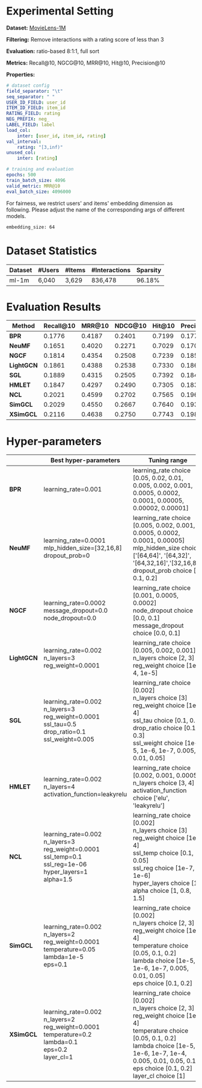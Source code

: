 # Experimental Setting

**Dataset:** [MovieLens-1M](https://grouplens.org/datasets/movielens/)

**Filtering:** Remove interactions with a rating score of less than 3

**Evaluation:** ratio-based 8:1:1, full sort

**Metrics:** Recall@10, NGCG@10, MRR@10, Hit@10, Precision@10

**Properties:**

```yaml
# dataset config
field_separator: "\t"
seq_separator: " "
USER_ID_FIELD: user_id
ITEM_ID_FIELD: item_id
RATING_FIELD: rating
NEG_PREFIX: neg_
LABEL_FIELD: label
load_col:
    inter: [user_id, item_id, rating]
val_interval:
    rating: "[3,inf)"
unused_col: 
    inter: [rating]

# training and evaluation
epochs: 500
train_batch_size: 4096
valid_metric: MRR@10
eval_batch_size: 4096000
```

For fairness, we restrict users' and items' embedding dimension as following. Please adjust the name of the corresponding args of different models.
```
embedding_size: 64
```

# Dataset Statistics

| Dataset    | #Users | #Items | #Interactions | Sparsity |
| ---------- | ------ | ------ | ------------- | -------- |
| ml-1m      | 6,040  | 3,629  | 836,478       | 96.18%   |

# Evaluation Results

| Method       | Recall@10 | MRR@10 | NDCG@10 | Hit@10 | Precision@10 |
| ------------ | --------- | ------ | ------- | ------ | ------------ |
| **BPR**      | 0.1776    | 0.4187 | 0.2401  | 0.7199 | 0.1779       |
| **NeuMF**    | 0.1651    | 0.4020 | 0.2271  | 0.7029 | 0.1700       |
| **NGCF**     | 0.1814    | 0.4354 | 0.2508  | 0.7239 | 0.1850       |
| **LightGCN** | 0.1861    | 0.4388 | 0.2538  | 0.7330 | 0.1863       |
| **SGL**      | 0.1889    | 0.4315 | 0.2505  | 0.7392 | 0.1843       |
| **HMLET**    | 0.1847    | 0.4297 | 0.2490  | 0.7305 | 0.1836       |
| **NCL**      | 0.2021    | 0.4599 | 0.2702  | 0.7565 | 0.1962       |
| **SimGCL**   | 0.2029    | 0.4550 | 0.2667  | 0.7640 | 0.1933       |
| **XSimGCL**  | 0.2116    | 0.4638 | 0.2750  | 0.7743 | 0.1987       |

# Hyper-parameters

|              | Best hyper-parameters                                        | Tuning range                                                 |
| ------------ | ------------------------------------------------------------ | ------------------------------------------------------------ |
| **BPR**      | learning_rate=0.001| learning_rate choice [0.05, 0.02, 0.01, 0.005, 0.002, 0.001, 0.0005, 0.0002, 0.0001, 0.00005, 0.00002, 0.00001] |
| **NeuMF**    | learning_rate=0.0001<br />mlp_hidden_size=[32,16,8]<br />dropout_prob=0 | learning_rate choice [0.005, 0.002, 0.001, 0.0005, 0.0002, 0.0001, 0.00005]<br/>mlp_hidden_size choice ['[64,64]', '[64,32]', '[64,32,16]','[32,16,8]']<br/>dropout_prob choice [0, 0.1, 0.2] |
| **NGCF**     | learning_rate=0.0002<br />message_dropout=0.0<br />node_dropout=0.0 | learning_rate choice [0.001, 0.0005, 0.0002]<br/>node_dropout choice [0.0, 0.1]<br/>message_dropout choice [0.0, 0.1] |
| **LightGCN** | learning_rate=0.002<br />n_layers=3<br />reg_weight=0.0001   | learning_rate choice [0.005, 0.002, 0.001]<br/>n_layers choice [2, 3]<br/>reg_weight choice [1e-4, 1e-5] |
| **SGL**      | learning_rate=0.002<br />n_layers=3<br />reg_weight=0.0001<br />ssl_tau=0.5<br />drop_ratio=0.1<br />ssl_weight=0.005 | learning_rate choice [0.002]<br/>n_layers choice [3]<br/>reg_weight choice [1e-4]<br/>ssl_tau choice [0.1, 0.5]<br/>drop_ratio choice [0.1, 0.3]<br/>ssl_weight choice [1e-5, 1e-6, 1e-7, 0.005, 0.01, 0.05] |
| **HMLET**    | learning_rate=0.002<br />n_layers=4<br />activation_function=leakyrelu | learning_rate choice [0.002, 0.001, 0.0005]<br/>n_layers choice [3, 4]<br/>activation_function choice ['elu', 'leakyrelu'] |
| **NCL**      | learning_rate=0.002<br />n_layers=3<br />reg_weight=0.0001<br />ssl_temp=0.1<br />ssl_reg=1e-06<br />hyper_layers=1<br />alpha=1.5 | learning_rate choice [0.002]<br/>n_layers choice [3]<br/>reg_weight choice [1e-4]<br/>ssl_temp choice [0.1, 0.05]<br/>ssl_reg choice [1e-7, 1e-6]<br/>hyper_layers choice [1]<br/>alpha choice [1, 0.8, 1.5] |
| **SimGCL**      | learning_rate=0.002<br />n_layers=2<br />reg_weight=0.0001<br />temperature=0.05<br />lambda=1e-5<br />eps=0.1 | learning_rate choice [0.002]<br/>n_layers choice [2, 3]<br/>reg_weight choice [1e-4]<br/>temperature choice [0.05, 0.1, 0.2]<br/>lambda choice [1e-5, 1e-6, 1e-7, 0.005, 0.01, 0.05]<br/>eps choice [0.1, 0.2] |
| **XSimGCL** | learning_rate=0.002<br />n_layers=2<br />reg_weight=0.0001<br />temperature=0.2<br />lambda=0.1<br />eps=0.2<br />layer_cl=1 | learning_rate choice [0.002]<br/>n_layers choice [2, 3]<br/>reg_weight choice [1e-4]<br/>temperature choice [0.05, 0.1, 0.2]<br/>lambda choice [1e-5, 1e-6, 1e-7, 1e-4, 0.005, 0.01, 0.05, 0.1]<br/>eps choice [0.1, 0.2]<br/>layer_cl choice [1] |
